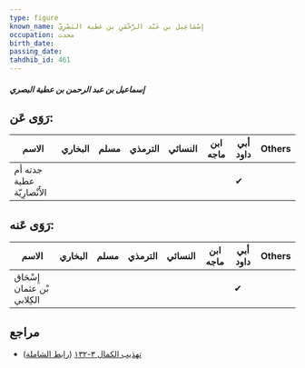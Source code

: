 ```yaml
---
type: figure
known_name: إِسْمَاعِيل بن عَبْد الرَّحْمَنِ بن عطية البَصْرِيّ
occupation: محدث
birth_date:
passing_date:
tahdhib_id: 461
---
```

##### إسماعيل بن عبد الرحمن بن عطية البصري

## رَوَى عَن:
| الاسم                      | البخاري | مسلم | الترمذي | النسائي | ابن ماجه | أبي داود | Others |
| -------------------------- | ------- | ---- | ------- | ------- | -------- | -------- | ------ |
| جدته أم عطية الأَنْصارِيّة |         |      |         |         |          | ✔        |        |
## رَوَى عَنه:
| الاسم                       | البخاري | مسلم | الترمذي | النسائي | ابن ماجه | أبي داود | Others |
| --------------------------- | ------- | ---- | ------- | ------- | -------- | -------- | ------ |
| إِسْحَاق بْن عثمان الكِلابي |         |      |         |         |          | ✔        |        |
## مراجع
- [تهذيب الكمال ٣-١٣٢](obsidian://open?vault=Tahdhib-al-Kamal&file=Figures/٤٦١-إسماعيل%20بن%20عبد%20الرحمن%20بن%20عطية%20البصري) ([رابط الشاملة](https://shamela.ws/book/3722/1146))